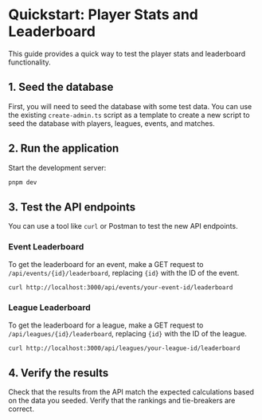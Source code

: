 # Quickstart: Player Stats and Leaderboard

This guide provides a quick way to test the player stats and leaderboard functionality.

## 1. Seed the database

First, you will need to seed the database with some test data. You can use the existing `create-admin.ts` script as a template to create a new script to seed the database with players, leagues, events, and matches.

## 2. Run the application

Start the development server:

```bash
pnpm dev
```

## 3. Test the API endpoints

You can use a tool like `curl` or Postman to test the new API endpoints.

### Event Leaderboard

To get the leaderboard for an event, make a GET request to `/api/events/{id}/leaderboard`, replacing `{id}` with the ID of the event.

```bash
curl http://localhost:3000/api/events/your-event-id/leaderboard
```

### League Leaderboard

To get the leaderboard for a league, make a GET request to `/api/leagues/{id}/leaderboard`, replacing `{id}` with the ID of the league.

```bash
curl http://localhost:3000/api/leagues/your-league-id/leaderboard
```

## 4. Verify the results

Check that the results from the API match the expected calculations based on the data you seeded. Verify that the rankings and tie-breakers are correct.
